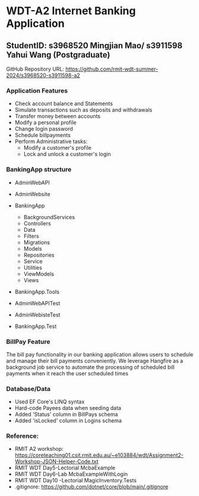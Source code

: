# WDT-A2 Internet Banking Application
## StudentID: s3968520 Mingjian Mao/ s3911598 Yahui Wang (Postgraduate)

GitHub Repository URL: https://github.com/rmit-wdt-summer-2024/s3968520-s3911598-a2


### Application Features
- Check account balance and Statements
- Simulate transactions such as deposits and withdrawals
- Transfer money between accounts
- Modify a personal profile
- Change login password
- Schedule billpayments
- Perform Administrative tasks:
  - Modify a customer's profile
  - Lock and unlock a customer's login
 
    

### BankingApp structure
- AdminWebAPI

- AdminWebsite
  
- BankingApp
  - BackgroundServices
  - Controllers
  - Data
  - Filters
  - Migrations
  - Models
  - Repositories
  - Service
  - Utilities
  - ViewModels
  - Views

- BankingApp.Tools
      
- AdminWebAPITest
- AdminWebisteTest
- BankingApp.Test


### BillPay Feature
The bill pay functionality in our banking application allows users to schedule and manage their bill payments conveniently. We leverage Hangfire as a background job service to automate the processing of scheduled bill payments when it reach the user scheduled times

### Database/Data
- Used EF Core's LINQ syntax
- Hard-code Payees data when seeding data
- Added 'Status' column in BillPays schema
- Added 'isLocked' column in Logins schema


### Reference:
- RMIT A2 workshop: https://coreteaching01.csit.rmit.edu.au/~e103884/wdt/Assignment2-Workshop-JSON-Helper-Code.txt
- RMIT WDT Day5-Lectorial McbaExample
- RMIT WDT Day6-Lab McbaExampleWithLogin
- RMIT WDT Day10 -Lectorial MagicInventory.Tests
- .gitignore: https://github.com/dotnet/core/blob/main/.gitignore
